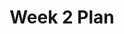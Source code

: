 ---
toc: false
comments: true
layout: post
title: Week 2 Plan
courses: { compsci: {week: 2} }
type: plans
---